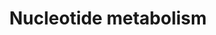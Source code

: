 ---
annotations:
- type: Pathway Ontology
  value: purine metabolic pathway
authors:
- N.Fidelman
- MaintBot
- Ddigles
- Egonw
- Mkutmon
- Eweitz
description: ''
last-edited: 2021-05-20
organisms:
- Saccharomyces cerevisiae
redirect_from:
- /index.php/Pathway:WP321
- /instance/WP321
schema-jsonld:
- '@context': https://schema.org/
  '@id': https://wikipathways.github.io/pathways/WP321.html
  '@type': Dataset
  creator:
    '@type': Organization
    name: WikiPathways
  description: ''
  keywords:
  - Hypoxanthine
  - IMD4
  - MIP1
  - ADSS
  - NME2
  - Putrescine
  - CDC2
  - DHFR
  - PRPP
  - SAICAR
  - Ribose
  - Ornithine
  - Spermine
  - Spermidine
  - GMP
  - HPRT1
  - PRS3
  - MTHFD2
  - ADE13
  - Adenine
  - Xanthine
  - SPE3
  - Guanine
  - Uric Acid
  - SAT
  - POL1
  - RNR3
  - PRS2
  - OAZ1
  - AICAR
  - POLB
  license: CC0
  name: Nucleotide metabolism
seo: CreativeWork
title: Nucleotide metabolism
wpid: WP321
---